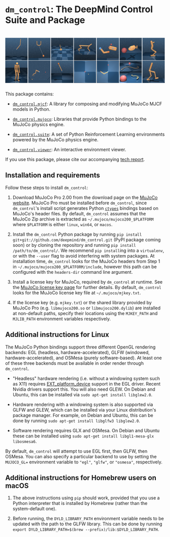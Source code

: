 # `dm_control`: The DeepMind Control Suite and Package

# ![all domains](all_domains.png)

This package contains:

-   [`dm_control.mjcf`](dm_control/mjcf/README.md): A library for composing and modifying
    MuJoCo MJCF models in Python.

-   [`dm_control.mujoco`](dm_control/mujoco/README.md): Libraries that provide Python
    bindings to the MuJoCo physics engine.

-   [`dm_control.suite`](dm_control/suite/README.md): A set of Python Reinforcement
    Learning environments powered by the MuJoCo physics engine.

-   [`dm_control.viewer`](dm_control/viewer/README.md): An interactive environment viewer.

If you use this package, please cite our accompanying
[tech report](https://arxiv.org/abs/1801.00690).

## Installation and requirements

Follow these steps to install `dm_control`:

1.  Download MuJoCo Pro 2.00 from the download page on the
    [MuJoCo website](http://www.mujoco.org/). MuJoCo Pro must be installed
    before `dm_control`, since `dm_control`'s install script generates Python
    [`ctypes`](https://docs.python.org/2/library/ctypes.html) bindings based on
    MuJoCo's header files. By default, `dm_control` assumes that the MuJoCo Zip
    archive is extracted as `~/.mujoco/mujoco200_$PLATFORM` where `$PLATFORM` is
    either `linux`, `win64`, or `macos`.

2.  Install the `dm_control` Python package by running `pip install
    git+git://github.com/deepmind/dm_control.git` (PyPI package coming soon) or
    by cloning the repository and running `pip install /path/to/dm_control/`. We
    recommend `pip install`ing into a `virtualenv`, or with the `--user` flag to
    avoid interfering with system packages. At installation time, `dm_control`
    looks for the MuJoCo headers from Step 1 in
    `~/.mujoco/mujoco200_$PLATFORM/include`, however this path can be configured
    with the `headers-dir` command line argument.

3.  Install a license key for MuJoCo, required by `dm_control` at runtime. See
    the [MuJoCo license key page](https://www.roboti.us/license.html) for
    further details. By default, `dm_control` looks for the MuJoCo license key
    file at `~/.mujoco/mjkey.txt`.

4.  If the license key (e.g. `mjkey.txt`) or the shared library provided by
    MuJoCo Pro (e.g. `libmujoco200.so` or `libmujoco200.dylib`) are installed at
    non-default paths, specify their locations using the `MJKEY_PATH` and
    `MJLIB_PATH` environment variables respectively.

## Additional instructions for Linux

The MuJoCo Python bindings support three different OpenGL rendering backends:
EGL (headless, hardware-accelerated), GLFW (windowed, hardware-accelerated),
and OSMesa (purely software-based). At least one of these three backends
must be available in order render through `dm_control`.

*   "Headless" hardware rendering (i.e. without a windowing system such as X11)
    requires [EXT_platform_device](https://www.khronos.org/registry/EGL/extensions/EXT/EGL_EXT_platform_device.txt)
    support in the EGL driver. Recent Nvidia drivers support this. You will also
    need GLEW. On Debian and Ubuntu, this can be installed via
    `sudo apt-get install libglew2.0`.

*   Hardware rendering with a windowing system is also supported via GLFW and
    GLEW, which can be installed via your Linux distribution's package manager.
    For example, on Debian and Ubuntu, this can be done by running
    `sudo apt-get install libglfw3 libglew2.0`.

*   Software rendering requires GLX and OSMesa. On Debian and Ubuntu these can
    be installed using `sudo apt-get install libgl1-mesa-glx libosmesa6`.

By default, `dm_control` will attempt to use EGL first, then GLFW, then OSMesa.
You can also specify a particular backend to use by setting the
`MUJOCO_GL=` environment variable to `"egl"`, `"glfw"`, or `"osmesa"`,
respectively.

## Additional instructions for Homebrew users on macOS

1.  The above instructions using `pip` should work, provided that you use a
    Python interpreter that is installed by Homebrew (rather than the
    system-default one).

2.  Before running, the `DYLD_LIBRARY_PATH` environment variable needs to be
    updated with the path to the GLFW library. This can be done by running
    `export DYLD_LIBRARY_PATH=$(brew --prefix)/lib:$DYLD_LIBRARY_PATH`.
